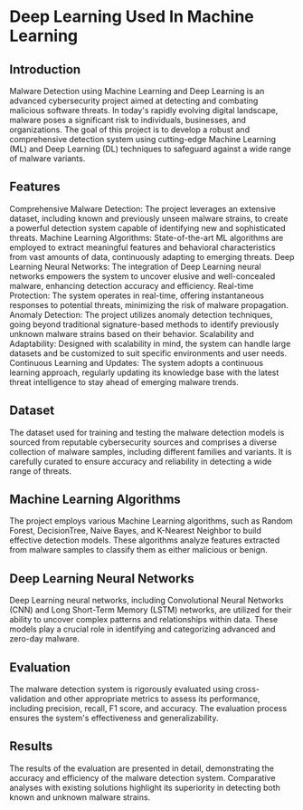 # Deep Learning Used In Machine Learning
## Introduction
Malware Detection using Machine Learning and Deep Learning is an advanced cybersecurity project aimed at detecting and combating malicious software threats. In today's rapidly evolving digital landscape, malware poses a significant risk to individuals, businesses, and organizations. The goal of this project is to develop a robust and comprehensive detection system using cutting-edge Machine Learning (ML) and Deep Learning (DL) techniques to safeguard against a wide range of malware variants.

## Features
Comprehensive Malware Detection: The project leverages an extensive dataset, including known and previously unseen malware strains, to create a powerful detection system capable of identifying new and sophisticated threats.
Machine Learning Algorithms: State-of-the-art ML algorithms are employed to extract meaningful features and behavioral characteristics from vast amounts of data, continuously adapting to emerging threats.
Deep Learning Neural Networks: The integration of Deep Learning neural networks empowers the system to uncover elusive and well-concealed malware, enhancing detection accuracy and efficiency.
Real-time Protection: The system operates in real-time, offering instantaneous responses to potential threats, minimizing the risk of malware propagation.
Anomaly Detection: The project utilizes anomaly detection techniques, going beyond traditional signature-based methods to identify previously unknown malware strains based on their behavior.
Scalability and Adaptability: Designed with scalability in mind, the system can handle large datasets and be customized to suit specific environments and user needs.
Continuous Learning and Updates: The system adopts a continuous learning approach, regularly updating its knowledge base with the latest threat intelligence to stay ahead of emerging malware trends.

## Dataset
The dataset used for training and testing the malware detection models is sourced from reputable cybersecurity sources and comprises a diverse collection of malware samples, including different families and variants. It is carefully curated to ensure accuracy and reliability in detecting a wide range of threats.

## Machine Learning Algorithms
The project employs various Machine Learning algorithms, such as Random Forest, DecisionTree, Naive Bayes, and K-Nearest Neighbor to build effective detection models. These algorithms analyze features extracted from malware samples to classify them as either malicious or benign.

## Deep Learning Neural Networks
Deep Learning neural networks, including Convolutional Neural Networks (CNN) and Long Short-Term Memory (LSTM) networks, are utilized for their ability to uncover complex patterns and relationships within data. These models play a crucial role in identifying and categorizing advanced and zero-day malware.

## Evaluation
The malware detection system is rigorously evaluated using cross-validation and other appropriate metrics to assess its performance, including precision, recall, F1 score, and accuracy. The evaluation process ensures the system's effectiveness and generalizability.

## Results
The results of the evaluation are presented in detail, demonstrating the accuracy and efficiency of the malware detection system. Comparative analyses with existing solutions highlight its superiority in detecting both known and unknown malware strains.


